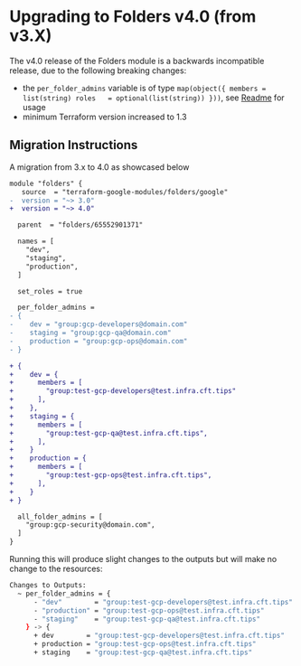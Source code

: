 # Upgrading to Folders v4.0 (from v3.X)

The v4.0 release of the Folders module is a backwards incompatible release, due to the following breaking changes:

- the `per_folder_admins` variable is of type `map(object({
    members = list(string)
    roles   = optional(list(string))
  }))`, see [Readme](../Readme.md#Usage) for usage
- minimum Terraform version increased to 1.3

## Migration Instructions

A migration from 3.x to 4.0 as showcased below

```diff
module "folders" {
   source  = "terraform-google-modules/folders/google"
-  version = "~> 3.0"
+  version = "~> 4.0"

  parent  = "folders/65552901371"

  names = [
    "dev",
    "staging",
    "production",
  ]

  set_roles = true

  per_folder_admins =
- {
-    dev = "group:gcp-developers@domain.com"
-    staging = "group:gcp-qa@domain.com"
-    production = "group:gcp-ops@domain.com"
- }

+ {
+    dev = {
+      members = [
+        "group:test-gcp-developers@test.infra.cft.tips"
+      ],
+    },
+    staging = {
+      members = [
+        "group:test-gcp-qa@test.infra.cft.tips",
+      ],
+    }
+    production = {
+      members = [
+        "group:test-gcp-ops@test.infra.cft.tips",
+      ],
+    }
+ }

  all_folder_admins = [
    "group:gcp-security@domain.com",
  ]
}
```
Running this will produce slight changes to the outputs but will make no change to the resources:

```bash
Changes to Outputs:
  ~ per_folder_admins = {
      - "dev"        = "group:test-gcp-developers@test.infra.cft.tips"
      - "production" = "group:test-gcp-ops@test.infra.cft.tips"
      - "staging"    = "group:test-gcp-qa@test.infra.cft.tips"
    } -> {
      + dev        = "group:test-gcp-developers@test.infra.cft.tips"
      + production = "group:test-gcp-ops@test.infra.cft.tips"
      + staging    = "group:test-gcp-qa@test.infra.cft.tips"
```
